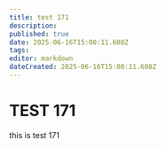 ```yaml
---
title: test 171
description: 
published: true
date: 2025-06-16T15:00:11.608Z
tags: 
editor: markdown
dateCreated: 2025-06-16T15:00:11.608Z
---
```


# TEST 171
this is test 171
